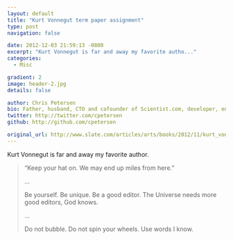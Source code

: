 ```yaml
---
layout: default
title: "Kurt Vonnegut term paper assignment"
type: post
navigation: false

date: 2012-12-03 21:59:13 -0800
excerpt: "Kurt Vonnegut is far and away my favorite autho..."
categories:
  - Misc

gradient: 2
image: header-2.jpg
details: false

author: Chris Petersen
bio: Father, husband, CTO and cofounder of Scientist.com, developer, entrepreneur and technologist.
twitter: http://twitter.com/cpetersen
github: http://github.com/cpetersen

original_url: http://www.slate.com/articles/arts/books/2012/11/kurt_vonnegut_term_paper_assignment_from_the_iowa_writers_workshop.html
---
```



Kurt Vonnegut is far and away my favorite author.  

 >  “Keep your hat on. We may end up miles from here.”
 > 
 > …
 > 
 >  Be yourself. Be unique. Be a good editor. The Universe needs more good editors, God knows.
 > 
 >  …
 > 
 >  Do not bubble. Do not spin your wheels. Use words I know. 

